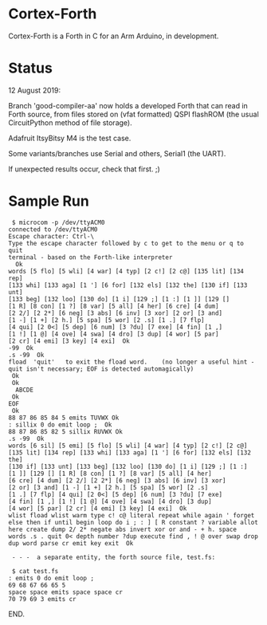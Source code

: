 Cortex-Forth
============

Cortex-Forth is a Forth in C for an Arm Arduino, in development.

Status
======

12 August 2019:

Branch 'good-compiler-aa' now holds a developed Forth that
can read in Forth source, from files stored on (vfat formatted)
QSPI flashROM (the usual CircuitPython method of file storage).

Adafruit ItsyBitsy M4 is the test case.

Some variants/branches use Serial and others, Serial1 (the UART).

If unexpected results occur, check that first. ;)

Sample Run
==========

```
 $ microcom -p /dev/ttyACM0
connected to /dev/ttyACM0
Escape character: Ctrl-\
Type the escape character followed by c to get to the menu or q to quit
terminal - based on the Forth-like interpreter
  Ok
words [5 flo] [5 wli] [4 war] [4 typ] [2 c!] [2 c@] [135 lit] [134 rep]
[133 whi] [133 aga] [1 '] [6 for] [132 els] [132 the] [130 if] [133 unt]
[133 beg] [132 loo] [130 do] [1 i] [129 ;] [1 :] [1 ]] [129 []
[1 R] [8 con] [1 ?] [8 var] [5 all] [4 her] [6 cre] [4 dum]
[2 2/] [2 2*] [6 neg] [3 abs] [6 inv] [3 xor] [2 or] [3 and]
[1 -] [1 +] [2 h.] [5 spa] [5 wor] [2 .s] [1 .] [7 flp]
[4 qui] [2 0<] [5 dep] [6 num] [3 ?du] [7 exe] [4 fin] [1 ,]
[1 !] [1 @] [4 ove] [4 swa] [4 dro] [3 dup] [4 wor] [5 par]
[2 cr] [4 emi] [3 key] [4 exi]  Ok
-99  Ok
.s -99  Ok
fload  'quit'   to exit the fload word.    (no longer a useful hint - quit isn't necessary; EOF is detected automagically)
 Ok
 Ok
  ABCDE
 Ok
EOF
 Ok
88 87 86 85 84 5 emits TUVWX Ok
: sillix 0 do emit loop ;  Ok
88 87 86 85 82 5 sillix RUVWX Ok
.s -99  Ok
words [6 sil] [5 emi] [5 flo] [5 wli] [4 war] [4 typ] [2 c!] [2 c@]
[135 lit] [134 rep] [133 whi] [133 aga] [1 '] [6 for] [132 els] [132 the]
[130 if] [133 unt] [133 beg] [132 loo] [130 do] [1 i] [129 ;] [1 :]
[1 ]] [129 [] [1 R] [8 con] [1 ?] [8 var] [5 all] [4 her]
[6 cre] [4 dum] [2 2/] [2 2*] [6 neg] [3 abs] [6 inv] [3 xor]
[2 or] [3 and] [1 -] [1 +] [2 h.] [5 spa] [5 wor] [2 .s]
[1 .] [7 flp] [4 qui] [2 0<] [5 dep] [6 num] [3 ?du] [7 exe]
[4 fin] [1 ,] [1 !] [1 @] [4 ove] [4 swa] [4 dro] [3 dup]
[4 wor] [5 par] [2 cr] [4 emi] [3 key] [4 exi]  Ok
wlist fload wlist warm type c! c@ literal repeat while again ' forget
else then if until begin loop do i ; : ] [ R constant ? variable allot
here create dump 2/ 2* negate abs invert xor or and - + h. space
words .s . quit 0< depth number ?dup execute find , ! @ over swap drop
dup word parse cr emit key exit  Ok

 - - -  a separate entity, the forth source file, test.fs:

 $ cat test.fs
: emits 0 do emit loop ;
69 68 67 66 65 5
space space emits space space cr
70 79 69 3 emits cr

```
END.
